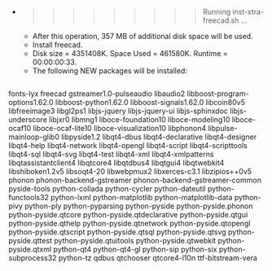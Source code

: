 * >>>>>>>>> Running inst-xtra-freecad.sh ...
  * After this operation, 357 MB of additional disk space will be used.
  * Install freecad.
  * Disk size = 4351408K. Space Used = 461580K. Runtime = 00:00:00:33.
  * The following NEW packages will be installed:
  ```bash
fonts-lyx freecad gstreamer1.0-pulseaudio libaudio2 libboost-program-options1.62.0
libboost-python1.62.0 libboost-signals1.62.0 libcoin80v5 libfreeimage3 libgl2ps1
libjs-jquery libjs-jquery-ui libjs-sphinxdoc libjs-underscore libjxr0
libmng1 liboce-foundation10 liboce-modeling10 liboce-ocaf10 liboce-ocaf-lite10
liboce-visualization10 libphonon4 libpulse-mainloop-glib0 libpyside1.2 libqt4-dbus
libqt4-declarative libqt4-designer libqt4-help libqt4-network libqt4-opengl
libqt4-script libqt4-scripttools libqt4-sql libqt4-svg libqt4-test
libqt4-xml libqt4-xmlpatterns libqtassistantclient4 libqtcore4 libqtdbus4
libqtgui4 libqtwebkit4 libshiboken1.2v5 libsoqt4-20 libwebpmux2
libxerces-c3.1 libzipios++0v5 phonon phonon-backend-gstreamer phonon-backend-gstreamer-common
pyside-tools python-collada python-cycler python-dateutil python-functools32
python-lxml python-matplotlib python-matplotlib-data python-pivy python-ply
python-pyparsing python-pyside python-pyside.phonon python-pyside.qtcore python-pyside.qtdeclarative
python-pyside.qtgui python-pyside.qthelp python-pyside.qtnetwork python-pyside.qtopengl python-pyside.qtscript
python-pyside.qtsql python-pyside.qtsvg python-pyside.qttest python-pyside.qtuitools python-pyside.qtwebkit
python-pyside.qtxml python-qt4 python-qt4-gl python-sip python-six
python-subprocess32 python-tz qdbus qtchooser qtcore4-l10n
ttf-bitstream-vera
  ```
